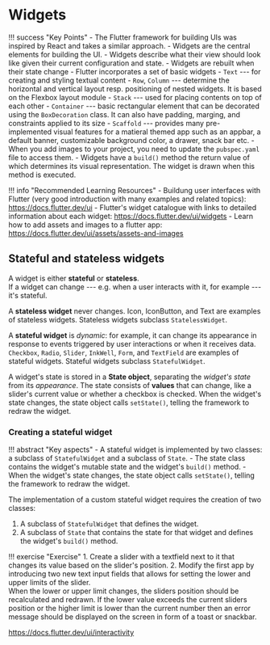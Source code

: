 # Widgets


!!! success "Key Points"
    - The Flutter framework for building UIs was inspired by React and takes a similar approach.
    - Widgets are the central elements for building the UI.
    - Widgets describe what their view should look like given their current configuration and state.
    - Widgets are rebuilt when their state change
    - Flutter incorporates a set of basic widgets
        - `Text` --- for creating and styling textual content 
        - `Row`, `Column` --- determine the horizontal and vertical layout resp. positioning of nested widgets. It is based on the Flexbox layout module 
        - `Stack` --- used for placing contents on top of each other
        - `Container` --- basic rectangular element that can be decorated using the `BoxDecoration` class. It can also have padding, marging, and constraints applied to its size
        - `Scaffold` --- provides many pre-implemented visual features for a matieral themed app such as an appbar, a default banner, customizable background color, a drawer, snack bar etc.
    - When you add images to your project, you need to update the `pubspec.yaml` file to access them.
    - Widgets have a `build()` method the return value of which determines its visual representation. The widget is drawn when this method is executed.



!!! info "Recommended Learning Resources"
    - Buildung user interfaces with Flutter (very good introduction with many examples and related topics): <https://docs.flutter.dev/ui>
    - Flutter's widget catalogue with links to detailed information about each widget: <https://docs.flutter.dev/ui/widgets>
    - Learn how to add assets and images to a flutter app: <https://docs.flutter.dev/ui/assets/assets-and-images>



## Stateful and stateless widgets

A widget is either **stateful** or **stateless**.  
If a widget can change --- e.g. when a user interacts with it, for example --- it's stateful.

A **stateless widget** never changes. Icon, IconButton, and Text are examples of stateless widgets. Stateless widgets subclass `StatelessWidget`.

A **stateful widget** is *dynamic*: for example, it can change its appearance in response to events triggered by user interactions or when it receives data. `Checkbox`, `Radio`, `Slider`, `InkWell`, `Form`, and `TextField` are examples of stateful widgets. Stateful widgets subclass `StatefulWidget`.

A widget's state is stored in a **State object**, separating the *widget's state* from its *appearance*. The state consists of **values** that can change, like a slider's current value or whether a checkbox is checked. When the widget's state changes, the state object calls `setState()`, telling the framework to redraw the widget.

### Creating a stateful widget

!!! abstract "Key aspects"
    - A stateful widget is implemented by two classes: a subclass of `StatefulWidget` and a subclass of `State`.
    - The state class contains the widget's mutable state and the widget's `build()` method.
    - When the widget's state changes, the state object calls `setState()`, telling the framework to redraw the widget.

The implementation of a custom stateful widget requires the creation of two classes:

1. A subclass of `StatefulWidget` that defines the widget.
2. A subclass of `State` that contains the state for that widget and defines the widget's `build()` method.



!!! exercise "Exercise"
    1. Create a slider with a textfield next to it that changes its value based on the slider's position.
    2. Modify the first app by introducing two new text input fields that allows for setting the lower and upper limits of the slider.  
    When the lower or upper limit changes, the sliders position should be recalculated and redrawn. If the lower value exceeds the current sliders position or the higher limit is lower than the current number then an error message should be displayed on the screen in form of a toast or snackbar.


https://docs.flutter.dev/ui/interactivity
